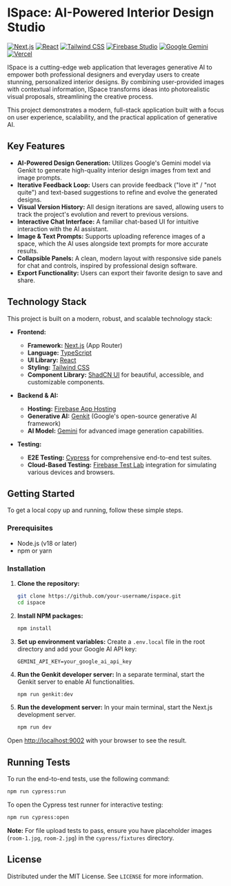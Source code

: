 # ISpace: AI-Powered Interior Design Studio

[![Next.js](https://img.shields.io/badge/Next.js-black?logo=next.js&logoColor=white)](#)
[![React](https://img.shields.io/badge/React-%2320232a.svg?logo=react&logoColor=%2361DAFB)](#)
[![Tailwind CSS](https://img.shields.io/badge/Tailwind%20CSS-%2338B2AC.svg?logo=tailwind-css&logoColor=white)](#)
[![Firebase Studio](https://custom-icon-badges.demolab.com/badge/Firebase%20Studio-F66C21?logo=firebase-studio&logoColor=fff)](#)
[![Google Gemini](https://img.shields.io/badge/Google%20Gemini-886FBF?logo=googlegemini&logoColor=fff)](#)
[![Vercel](https://img.shields.io/badge/Vercel-%23000000.svg?logo=vercel&logoColor=white)](#)

ISpace is a cutting-edge web application that leverages generative AI to empower both professional designers and everyday users to create stunning, personalized interior designs. By combining user-provided images with contextual information, ISpace transforms ideas into photorealistic visual proposals, streamlining the creative process.

This project demonstrates a modern, full-stack application built with a focus on user experience, scalability, and the practical application of generative AI.

## Key Features

- **AI-Powered Design Generation:** Utilizes Google's Gemini model via Genkit to generate high-quality interior design images from text and image prompts.
- **Iterative Feedback Loop:** Users can provide feedback ("love it" / "not quite") and text-based suggestions to refine and evolve the generated designs.
- **Visual Version History:** All design iterations are saved, allowing users to track the project's evolution and revert to previous versions.
- **Interactive Chat Interface:** A familiar chat-based UI for intuitive interaction with the AI assistant.
- **Image & Text Prompts:** Supports uploading reference images of a space, which the AI uses alongside text prompts for more accurate results.
- **Collapsible Panels:** A clean, modern layout with responsive side panels for chat and controls, inspired by professional design software.
- **Export Functionality:** Users can export their favorite design to save and share.

## Technology Stack

This project is built on a modern, robust, and scalable technology stack:

- **Frontend:**
  - **Framework:** [Next.js](https://nextjs.org/) (App Router)
  - **Language:** [TypeScript](https://www.typescriptlang.org/)
  - **UI Library:** [React](https://reactjs.org/)
  - **Styling:** [Tailwind CSS](https://tailwindcss.com/)
  - **Component Library:** [ShadCN UI](https://ui.shadcn.com/) for beautiful, accessible, and customizable components.

- **Backend & AI:**
  - **Hosting:** [Firebase App Hosting](https://firebase.google.com/docs/app-hosting)
  - **Generative AI:** [Genkit](https://firebase.google.com/docs/genkit) (Google's open-source generative AI framework)
  - **AI Model:** [Gemini](https://deepmind.google/technologies/gemini/) for advanced image generation capabilities.

- **Testing:**
  - **E2E Testing:** [Cypress](https://www.cypress.io/) for comprehensive end-to-end test suites.
  - **Cloud-Based Testing:** [Firebase Test Lab](https://firebase.google.com/docs/test-lab) integration for simulating various devices and browsers.

## Getting Started

To get a local copy up and running, follow these simple steps.

### Prerequisites

- Node.js (v18 or later)
- npm or yarn

### Installation

1.  **Clone the repository:**
    ```sh
    git clone https://github.com/your-username/ispace.git
    cd ispace
    ```

2.  **Install NPM packages:**
    ```sh
    npm install
    ```

3.  **Set up environment variables:**
    Create a `.env.local` file in the root directory and add your Google AI API key:
    ```env
    GEMINI_API_KEY=your_google_ai_api_key
    ```

4.  **Run the Genkit developer server:**
    In a separate terminal, start the Genkit server to enable AI functionalities.
    ```sh
    npm run genkit:dev
    ```

5.  **Run the development server:**
    In your main terminal, start the Next.js development server.
    ```sh
    npm run dev
    ```

Open [http://localhost:9002](http://localhost:9002) with your browser to see the result.

## Running Tests

To run the end-to-end tests, use the following command:

```sh
npm run cypress:run
```

To open the Cypress test runner for interactive testing:

```sh
npm run cypress:open
```
**Note:** For file upload tests to pass, ensure you have placeholder images (`room-1.jpg`, `room-2.jpg`) in the `cypress/fixtures` directory.

## License

Distributed under the MIT License. See `LICENSE` for more information.
